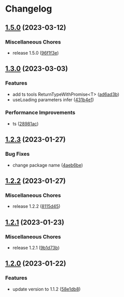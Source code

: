 # Changelog

## [1.5.0](https://github.com/Ruimve/microhook/compare/v1.3.0...v1.5.0) (2023-03-12)


### Miscellaneous Chores

* release 1.5.0 ([96f1f3e](https://github.com/Ruimve/microhook/commit/96f1f3e8cd225ca0d7ebc603d1224280c1556926))

## [1.3.0](https://github.com/Ruimve/microhook/compare/v1.2.3...v1.3.0) (2023-03-03)


### Features

* add ts tools ReturnTypeWithPromise&lt;T&gt; ([ad6ad3b](https://github.com/Ruimve/microhook/commit/ad6ad3b74b8ccba05abb91563997ebdf6327437c))
* useLoading parameters infer ([431b4e1](https://github.com/Ruimve/microhook/commit/431b4e1bd46bb88b0b2342777e1feab9b556f9a3))


### Performance Improvements

* ts ([28981ac](https://github.com/Ruimve/microhook/commit/28981acf1e44e105075c4e450071ac94e5f4d499))

## [1.2.3](https://github.com/Ruimve/microhook/compare/v1.2.2...v1.2.3) (2023-01-27)


### Bug Fixes

* change package name ([4aeb6be](https://github.com/Ruimve/microhook/commit/4aeb6be3689415d6b5660a129bd4c5e37f555022))

## [1.2.2](https://github.com/Ruimve/microhook/compare/v1.2.1...v1.2.2) (2023-01-27)


### Miscellaneous Chores

* release 1.2.2 ([8115d45](https://github.com/Ruimve/microhook/commit/8115d451440a95578b99bda1dc08315d7e4dbaf1))

## [1.2.1](https://github.com/Ruimve/microhook/compare/v1.2.0...v1.2.1) (2023-01-23)


### Miscellaneous Chores

* release 1.2.1 ([9b1d73b](https://github.com/Ruimve/microhook/commit/9b1d73b4b5b975bae658931d43c507fbd2de5d74))

## [1.2.0](https://github.com/Ruimve/microhook/compare/v1.1.1...v1.2.0) (2023-01-22)


### Features

* update version to 1.1.2 ([58e1db8](https://github.com/Ruimve/microhook/commit/58e1db826b71e94c29f74fd1d1a2d4d538d844d1))
